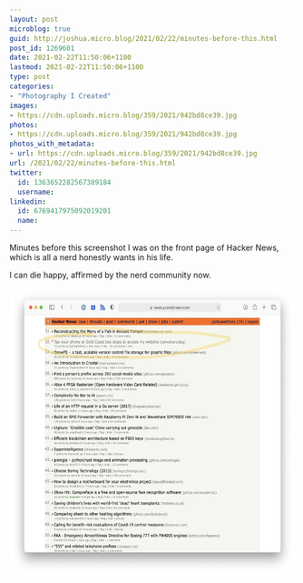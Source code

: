 ```yaml
---
layout: post
microblog: true
guid: http://joshua.micro.blog/2021/02/22/minutes-before-this.html
post_id: 1269601
date: 2021-02-22T11:50:06+1100
lastmod: 2021-02-22T11:50:06+1100
type: post
categories:
- "Photography I Created"
images:
- https://cdn.uploads.micro.blog/359/2021/942bd8ce39.jpg
photos:
- https://cdn.uploads.micro.blog/359/2021/942bd8ce39.jpg
photos_with_metadata:
- url: https://cdn.uploads.micro.blog/359/2021/942bd8ce39.jpg
url: /2021/02/22/minutes-before-this.html
twitter:
  id: 1363652282567389184
  username: 
linkedin:
  id: 6769417975092019201
  name: 
---
```

Minutes before this screenshot I was on the front page of Hacker News, which is all a nerd honestly wants in his life.

I can die happy, affirmed by the nerd community now.

<img src="uploads/2021/942bd8ce39.jpg" width="600" height="506" alt="" />

